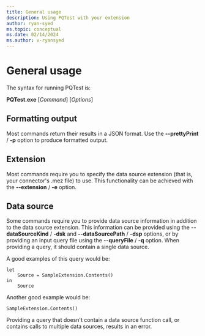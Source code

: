```yaml
---
title: General usage
description: Using PQTest with your extension
author: ryan-syed
ms.topic: conceptual
ms.date: 02/14/2024
ms.author: v-ryansyed
---
```


# General usage

The syntax for running PQTest is:

**PQTest.exe** [*Command*] [*Options*]

## Formatting output

Most commands return their results in a JSON format. Use the **--prettyPrint** / **-p** option to produce formatted output.

## Extension

Most commands require you to specify the data source extension (that is, your connector's .mez file) to use. This functionality can be achieved with the **--extension** / **-e** option.

## Data source

Some commands require you to provide data source information in addition to the data source extension. This information can be provided using the **--dataSourceKind** / **-dsk** and **--dataSourcePath** / **-dsp** options, or by providing
an input query file using the **--queryFile** / **-q** option. When providing a query, it should contain a single data source.

A good examples of this query would be:

```powerquery-m
let
    Source = SampleExtension.Contents()
in
    Source
```

Another good example would be:

```powerquery-m
SampleExtension.Contents()
```

Providing a query that doesn't contain a data source function call, or contains calls to multiple data sources, results in an error.
